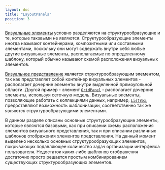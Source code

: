 ```yaml
---
layout: doc
title: "LayoutPanels"
position: 3
---
```


[Визуальные элементы](../KeyConcepts/Element/) условно разделяются на структурообразующие и те, которые
таковыми не являются. Структурообразующие элементы иногда называют контейнерами, композитными или
составными элементами, поскольку они могут содержать внутри себя любые другие визуальные элементы,
располагаемые по определенному шаблону, который обычно называют схемой расположения визуальных
элементов.

[Визуальное представление](../KeyConcepts/View/) является структурообразующим элементом, так как
представляет собой контейнер визуальных элементов - располагает дочерние элементы внутри выделенной
прямоугольной области. Другой пример - элемент [`GridPanel`](../../LayoutPanels/GridPanel/) -
располагает дочерние элементы, используя сеточную модель. Визуальные элементы, позволяющие работать
с коллекциями данных, например, [`ListBox`](../../Components/ListBox/), предоставляют возможность
шаблонизации, соответственно так же являются структурообразующими элементами.

В данном разделе описаны основные структурообразующие элементы, которые являются базовыми, как при
описании схемы расположения элементов визуального представления, так и при описании различных шаблонов
отображения элементов представления. На данный момент выделено несколько основных структурообразующих
элементов, покрывающих подавляющее количество задач организации интерфейса пользователя. Недостаток
каких-либо шаблонов отображения достаточно просто решается простым комбинированием существующих
структурообразующих элементов.

